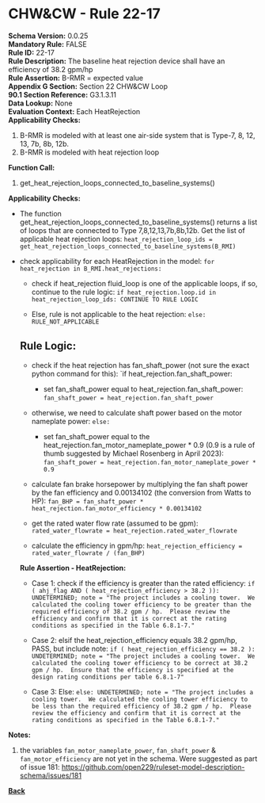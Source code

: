 
# CHW&CW - Rule 22-17  

**Schema Version:** 0.0.25    
**Mandatory Rule:** FALSE  
**Rule ID:** 22-17  
**Rule Description:** The baseline heat rejection device shall have an efficiency of 38.2 gpm/hp  
**Rule Assertion:** B-RMR = expected value  
**Appendix G Section:** Section 22 CHW&CW Loop  
**90.1 Section Reference:** G3.1.3.11  
**Data Lookup:** None  
**Evaluation Context:** Each HeatRejection  
**Applicability Checks:**  

1. B-RMR is modeled with at least one air-side system that is Type-7, 8, 12, 13, 7b, 8b, 12b.
2. B-RMR is modeled with heat rejection loop

**Function Call:**  

1. get_heat_rejection_loops_connected_to_baseline_systems()

**Applicability Checks:**  

- The function get_heat_rejection_loops_connected_to_baseline_systems() returns a list of loops that are connected to Type 7,8,12,13,7b,8b,12b.  Get the list of applicable heat rejection loops: `heat_rejection_loop_ids = get_heat_rejection_loops_connected_to_baseline_systems(B_RMI)`

- check applicability for each HeatRejection in the model: `for heat_rejection in B_RMI.heat_rejections:`

  - check if heat_rejection fluid_loop is one of the applicable loops, if so, continue to the rule logic: `if heat_rejection.loop.id in heat_rejection_loop_ids: CONTINUE TO RULE LOGIC`
  
  - Else, rule is not applicable to the heat rejection: `else: RULE_NOT_APPLICABLE`

  ## Rule Logic:  
  
  - check if the heat rejection has fan_shaft_power (not sure the exact python command for this): `if heat_rejection.fan_shaft_power:
  
    - set fan_shaft_power equal to heat_rejection.fan_shaft_power: `fan_shaft_power = heat_rejection.fan_shaft_power`
    
  - otherwise, we need to calculate shaft power based on the motor nameplate power: `else:`
  
    - set fan_shaft_power equal to the heat_rejection.fan_motor_nameplate_power * 0.9 (0.9 is a rule of thumb suggested by Michael Rosenberg in April 2023): `fan_shaft_power = heat_rejection.fan_motor_nameplate_power * 0.9`
    
  - calculate fan brake horsepower by multiplying the fan shaft power by the fan efficiency and 0.00134102 (the conversion from Watts to HP): `fan_BHP = fan_shaft_power * heat_rejection.fan_motor_efficiency * 0.00134102`
 
  - get the rated water flow rate (assumed to be gpm): `rated_water_flowrate = heat_rejection.rated_water_flowrate`
  
  - calculate the efficiency in gpm/hp: `heat_rejection_efficiency = rated_water_flowrate / (fan_BHP)`

  **Rule Assertion - HeatRejection:**

  - Case 1: check if the efficiency is greater than the rated efficiency: `if ( ahj_flag AND ( heat_rejection_efficiency > 38.2 )): UNDETERMINED; note = "The project includes a cooling tower.  We calculated the cooling tower efficiency to be greater than the required efficiency of 38.2 gpm / hp.  Please review the efficiency and confirm that it is correct at the rating conditions as specified in the Table 6.8.1-7."`
  
  - Case 2: elsif  the heat_rejection_efficiency equals 38.2 gpm/hp, PASS, but include note: `if ( heat_rejection_efficiency == 38.2 ): UNDETERMINED; note = "The project includes a cooling tower.  We calculated the cooling tower efficiency to be correct at 38.2 gpm / hp.  Ensure that the efficiency is specified at the design rating conditions per table 6.8.1-7"`

  - Case 3: Else: `else: UNDETERMINED; note = "The project includes a cooling tower.  We calculated the cooling tower efficiency to be less than the required efficiency of 38.2 gpm / hp.  Please review the efficiency and confirm that it is correct at the rating conditions as specified in the Table 6.8.1-7."`


**Notes:**

1.  the variables `fan_motor_nameplate_power`, `fan_shaft_power` & `fan_motor_efficiency` are not yet in the schema.  Were suggested as part of issue 181: https://github.com/open229/ruleset-model-description-schema/issues/181

**[Back](../_toc.md)**
